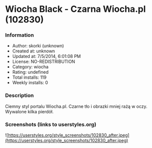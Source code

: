 # Wiocha Black - Czarna Wiocha.pl (102830)

### Information
- Author: skorki (unknown)
- Created at: unknown
- Updated at: 7/5/2014, 6:01:08 PM
- License: NO-REDISTRIBUTION
- Category: wiocha
- Rating: undefined
- Total installs: 119
- Weekly installs: 0


### Description
Ciemny styl portalu Wiocha.pl. Czarne tło i obrazki mniej rażą w oczy. Wywalone kilka pierdół.


### Screenshots (links to userstyles.org)
![https://userstyles.org/style_screenshots/102830_after.jpeg](https://userstyles.org/style_screenshots/102830_after.jpeg)


